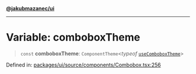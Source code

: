 [**@jakubmazanec/ui**](../README.md)

---

# Variable: comboboxTheme

> `const` **comboboxTheme**: `ComponentTheme`\<_typeof_ [`useComboboxTheme`](useComboboxTheme.md)\>

Defined in:
[packages/ui/source/components/Combobox.tsx:256](https://github.com/jakubmazanec/tools/blob/a1a5edf56256b0aa4e209cc73bc7a07f5d7fc236/packages/ui/source/components/Combobox.tsx#L256)
